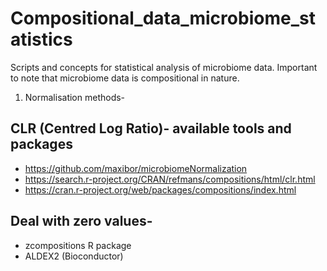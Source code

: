 # Compositional_data_microbiome_statistics
Scripts and concepts for statistical analysis of microbiome data. Important to note that microbiome data is compositional in nature.
1. Normalisation methods-
## CLR (Centred Log Ratio)- available tools and packages
- https://github.com/maxibor/microbiomeNormalization
- https://search.r-project.org/CRAN/refmans/compositions/html/clr.html
- https://cran.r-project.org/web/packages/compositions/index.html
## Deal with zero values-
- zcompositions R package
- ALDEX2 (Bioconductor)
